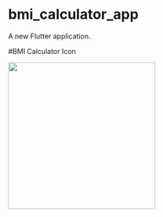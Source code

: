 # bmi_calculator_app

A new Flutter application.

#BMI Calculator Icon

<img src="https://user-images.githubusercontent.com/73787635/101654165-029d4780-3a62-11eb-81d6-0f8aedae33da.png" height = 300, width =300/>
